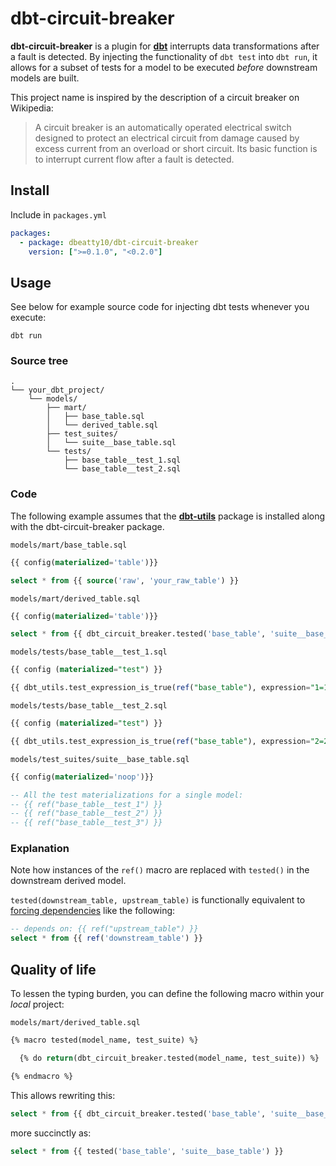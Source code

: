 # dbt-circuit-breaker

**dbt-circuit-breaker** is a plugin for [**dbt**](https://github.com/fishtown-analytics/dbt) interrupts data transformations after a fault is detected. By injecting the functionality of `dbt test` into `dbt run`, it allows for a subset of tests for a model to be executed _before_ downstream models are built.

This project name is inspired by the description of a circuit breaker on Wikipedia:
> A circuit breaker is an automatically operated electrical switch designed to protect an electrical circuit from damage caused by excess current from an overload or short circuit. Its basic function is to interrupt current flow after a fault is detected.

## Install

Include in `packages.yml`

```yaml
packages:
  - package: dbeatty10/dbt-circuit-breaker
    version: [">=0.1.0", "<0.2.0"]
```

## Usage

See below for example source code for injecting dbt tests whenever you execute:
```shell
dbt run
```

### Source tree
```
.
└── your_dbt_project/
    └── models/
        ├── mart/
        │   ├── base_table.sql
        │   └── derived_table.sql
        ├── test_suites/
        │   └── suite__base_table.sql
        └── tests/
            ├── base_table__test_1.sql
            └── base_table__test_2.sql
```

### Code

The following example assumes that the [**dbt-utils**](https://github.com/fishtown-analytics/dbt-utils) package is installed along with the dbt-circuit-breaker package.

`models/mart/base_table.sql`
```sql
{{ config(materialized='table')}}

select * from {{ source('raw', 'your_raw_table') }}
```

`models/mart/derived_table.sql`
```sql
{{ config(materialized='table')}}

select * from {{ dbt_circuit_breaker.tested('base_table', 'suite__base_table') }}
```

`models/tests/base_table__test_1.sql`
```sql
{{ config (materialized="test") }}

{{ dbt_utils.test_expression_is_true(ref("base_table"), expression="1=1") }}
```

`models/tests/base_table__test_2.sql`
```sql
{{ config (materialized="test") }}

{{ dbt_utils.test_expression_is_true(ref("base_table"), expression="2=2") }}
```

`models/test_suites/suite__base_table.sql`
```sql
{{ config(materialized='noop')}}

-- All the test materializations for a single model:
-- {{ ref("base_table__test_1") }}
-- {{ ref("base_table__test_2") }}
-- {{ ref("base_table__test_3") }}
```

### Explanation
Note how instances of the `ref()` macro are replaced with `tested()` in the downstream derived model.

`tested(downstream_table, upstream_table)` is functionally equivalent to [forcing dependencies](https://docs.getdbt.com/reference/dbt-jinja-functions/ref#forcing-dependencies) like the following:
```sql
-- depends on: {{ ref("upstream_table") }}
select * from {{ ref('downstream_table') }}
```


## Quality of life

To lessen the typing burden, you can define the following macro within your _local_ project:

`models/mart/derived_table.sql`
```sql
{% macro tested(model_name, test_suite) %}

  {% do return(dbt_circuit_breaker.tested(model_name, test_suite)) %}

{% endmacro %}
```

This allows rewriting this:
```sql
select * from {{ dbt_circuit_breaker.tested('base_table', 'suite__base_table') }}
```
more succinctly as:
```sql
select * from {{ tested('base_table', 'suite__base_table') }}
```
